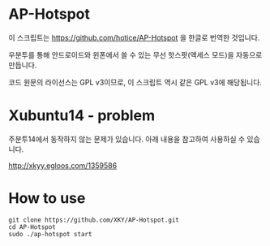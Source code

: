 AP-Hotspot
==========
이 스크립트는 https://github.com/hotice/AP-Hotspot 을 한글로 번역한 것입니다.

우분투를 통해 안드로이드와 윈폰에서 쓸 수 있는 무선 핫스팟(액세스 모드)을 자동으로 만듭니다.

코드 원문의 라이선스는 GPL v3이므로, 이 스크립트 역시 같은 GPL v3에 해당됩니다.

Xubuntu14 - problem 
==========
주분투14에서 동작하지 않는 문제가 있습니다. 아래 내용을 참고하여 사용하실 수 있습니다.

http://xkyy.egloos.com/1359586

How to use
==========
```
git clone https://github.com/XKY/AP-Hotspot.git
cd AP-Hotspot
sudo ./ap-hotspot start
```
